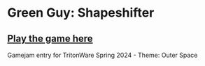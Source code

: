 # Green Guy: Shapeshifter

## [Play the game here](https://aodintsov1.itch.io/green-guy)

Gamejam entry for TritonWare Spring 2024 - Theme: Outer Space
